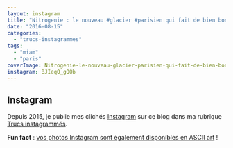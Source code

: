 ```yaml
---
layout: instagram
title: "Nitrogenie : le nouveau #glacier #parisien qui fait de bien bonnes #glaces à l' #azote :) #paris #miam"
date: "2016-08-15"
categories: 
  - "trucs-instagrammes"
tags: 
  - "miam"
  - "paris"
coverImage: Nitrogenie-le-nouveau-glacier-parisien-qui-fait-de-bien-bonnes-glaces-a-l-azote-paris-miam.jpg
instagram: BJIeqQ_gQQb
---
```


## Instagram

Depuis 2015, je publie mes clichés [Instagram](https://www.instagram.com/zemoko/) sur ce blog dans ma rubrique [Trucs instagrammés](https://www.6x8.org/category/trucs-pris-en-photos/trucs-instagrammes/).

**Fun fact** : [vos photos Instagram sont également disponibles en ASCII art](https://www.6x8.org/2016/01/le-saviez-tu-instagram-en-ascii-art/) !
